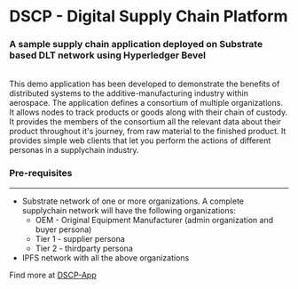 [//]: # (##############################################################################################)
[//]: # (Copyright Accenture. All Rights Reserved.)
[//]: # (SPDX-License-Identifier: Apache-2.0)
[//]: # (##############################################################################################)

# DSCP - Digital Supply Chain Platform

### A sample supply chain application deployed on Substrate based DLT network using Hyperledger Bevel
<br/>
This demo application has been developed to demonstrate the benefits of distributed systems to the additive-manufacturing industry within aerospace. The application defines a consortium of multiple organizations. It allows nodes to track products or goods along with their chain of custody. It provides the members of the consortium all the relevant data about their product throughout it's journey, from raw material to the finished product. It provides simple web clients that let you perform the actions of different personas in a supplychain industry.

<br/>

### Pre-requisites

***

- Substrate network of one or more organizations. A complete supplychain network will have the following organizations:
  - OEM - Original Equipment Manufacturer (admin organization and buyer persona)
  - Tier 1 - supplier persona
  - Tier 2 - thirdparty persona
- IPFS network with all the above organizations

Find more at [DSCP-App](https://github.com/hyperledger/bevel-samples/tree/main/examples/dscp-app)
